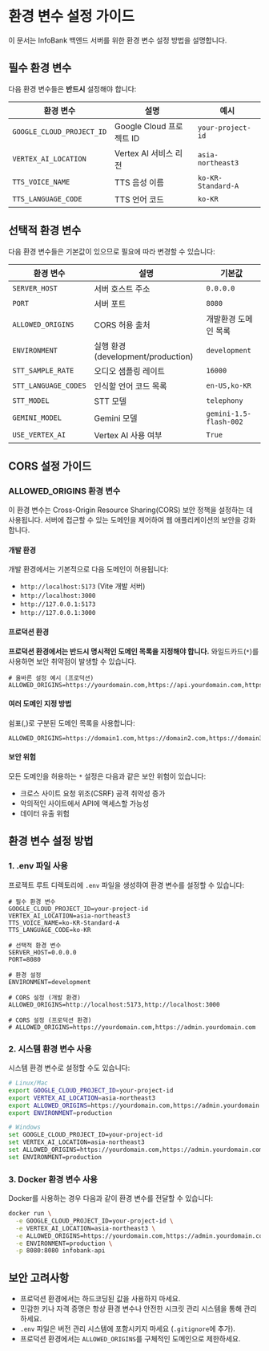 # 환경 변수 설정 가이드

이 문서는 InfoBank 백엔드 서버를 위한 환경 변수 설정 방법을 설명합니다.

## 필수 환경 변수

다음 환경 변수들은 **반드시** 설정해야 합니다:

| 환경 변수 | 설명 | 예시 |
|------------|-------------|---------|
| `GOOGLE_CLOUD_PROJECT_ID` | Google Cloud 프로젝트 ID | `your-project-id` |
| `VERTEX_AI_LOCATION` | Vertex AI 서비스 리전 | `asia-northeast3` |
| `TTS_VOICE_NAME` | TTS 음성 이름 | `ko-KR-Standard-A` |
| `TTS_LANGUAGE_CODE` | TTS 언어 코드 | `ko-KR` |

## 선택적 환경 변수

다음 환경 변수들은 기본값이 있으므로 필요에 따라 변경할 수 있습니다:

| 환경 변수 | 설명 | 기본값 |
|------------|-------------|---------|
| `SERVER_HOST` | 서버 호스트 주소 | `0.0.0.0` |
| `PORT` | 서버 포트 | `8080` |
| `ALLOWED_ORIGINS` | CORS 허용 출처 | 개발환경 도메인 목록 |
| `ENVIRONMENT` | 실행 환경 (development/production) | `development` |
| `STT_SAMPLE_RATE` | 오디오 샘플링 레이트 | `16000` |
| `STT_LANGUAGE_CODES` | 인식할 언어 코드 목록 | `en-US,ko-KR` |
| `STT_MODEL` | STT 모델 | `telephony` |
| `GEMINI_MODEL` | Gemini 모델 | `gemini-1.5-flash-002` |
| `USE_VERTEX_AI` | Vertex AI 사용 여부 | `True` |

## CORS 설정 가이드

### ALLOWED_ORIGINS 환경 변수

이 환경 변수는 Cross-Origin Resource Sharing(CORS) 보안 정책을 설정하는 데 사용됩니다. 서버에 접근할 수 있는 도메인을 제어하여 웹 애플리케이션의 보안을 강화합니다.

#### 개발 환경

개발 환경에서는 기본적으로 다음 도메인이 허용됩니다:
- `http://localhost:5173` (Vite 개발 서버)
- `http://localhost:3000`
- `http://127.0.0.1:5173`
- `http://127.0.0.1:3000`

#### 프로덕션 환경

**프로덕션 환경에서는 반드시 명시적인 도메인 목록을 지정해야 합니다.** 와일드카드(`*`)를 사용하면 보안 취약점이 발생할 수 있습니다.

```
# 올바른 설정 예시 (프로덕션)
ALLOWED_ORIGINS=https://yourdomain.com,https://api.yourdomain.com,https://admin.yourdomain.com
```

#### 여러 도메인 지정 방법

쉼표(,)로 구분된 도메인 목록을 사용합니다:

```
ALLOWED_ORIGINS=https://domain1.com,https://domain2.com,https://domain3.com
```

#### 보안 위험

모든 도메인을 허용하는 `*` 설정은 다음과 같은 보안 위험이 있습니다:
- 크로스 사이트 요청 위조(CSRF) 공격 취약성 증가
- 악의적인 사이트에서 API에 액세스할 가능성
- 데이터 유출 위험

## 환경 변수 설정 방법

### 1. .env 파일 사용

프로젝트 루트 디렉토리에 `.env` 파일을 생성하여 환경 변수를 설정할 수 있습니다:

```
# 필수 환경 변수
GOOGLE_CLOUD_PROJECT_ID=your-project-id
VERTEX_AI_LOCATION=asia-northeast3
TTS_VOICE_NAME=ko-KR-Standard-A
TTS_LANGUAGE_CODE=ko-KR

# 선택적 환경 변수
SERVER_HOST=0.0.0.0
PORT=8080

# 환경 설정
ENVIRONMENT=development

# CORS 설정 (개발 환경)
ALLOWED_ORIGINS=http://localhost:5173,http://localhost:3000

# CORS 설정 (프로덕션 환경)
# ALLOWED_ORIGINS=https://yourdomain.com,https://admin.yourdomain.com
```

### 2. 시스템 환경 변수 사용

시스템 환경 변수로 설정할 수도 있습니다:

```bash
# Linux/Mac
export GOOGLE_CLOUD_PROJECT_ID=your-project-id
export VERTEX_AI_LOCATION=asia-northeast3
export ALLOWED_ORIGINS=https://yourdomain.com,https://admin.yourdomain.com
export ENVIRONMENT=production

# Windows
set GOOGLE_CLOUD_PROJECT_ID=your-project-id
set VERTEX_AI_LOCATION=asia-northeast3
set ALLOWED_ORIGINS=https://yourdomain.com,https://admin.yourdomain.com
set ENVIRONMENT=production
```

### 3. Docker 환경 변수 사용

Docker를 사용하는 경우 다음과 같이 환경 변수를 전달할 수 있습니다:

```bash
docker run \
  -e GOOGLE_CLOUD_PROJECT_ID=your-project-id \
  -e VERTEX_AI_LOCATION=asia-northeast3 \
  -e ALLOWED_ORIGINS=https://yourdomain.com,https://admin.yourdomain.com \
  -e ENVIRONMENT=production \
  -p 8080:8080 infobank-api
```

## 보안 고려사항

- 프로덕션 환경에서는 하드코딩된 값을 사용하지 마세요.
- 민감한 키나 자격 증명은 항상 환경 변수나 안전한 시크릿 관리 시스템을 통해 관리하세요.
- `.env` 파일은 버전 관리 시스템에 포함시키지 마세요 (`.gitignore`에 추가).
- 프로덕션 환경에서는 `ALLOWED_ORIGINS`를 구체적인 도메인으로 제한하세요. 